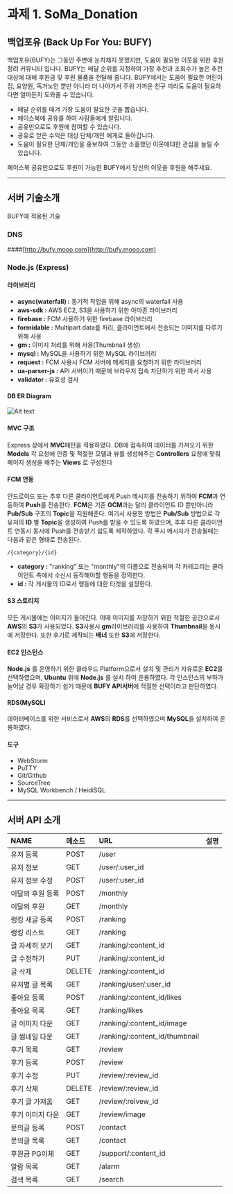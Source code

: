 # 과제 1.  SoMa_Donation

## 백업포유 (Back Up For You: BUFY)
백업포유(BUFY)는 그동안 주변에 눈치채지 못했지만, 도움이 필요한 이웃을 위한 후원 장려 커뮤니티 입니다.
BUFY는 매달 순위를 지정하여 가장 추천과 조회수가 높은 추천 대상에 대해 후원금 및 후원 물품을 전달해 줍니다.
BUFY에서는 도움이 필요한 어린이집, 요양원, 독거노인 뿐만 아니라 더 나아가서 주위 가까운 친구 끼리도 도움이 필요하다면 얼마든지 도와줄 수 있습니다.

- 매달 순위를 매겨 가장 도움이 필요한 곳을 뽑습니다.
- 페이스북에 공유를 하여 사람들에게 알립니다.
- 공유만으로도 후원에 참여할 수 있습니다.
- 공유로 얻은 수익은 대상 단체/개인 에게로 돌아갑니다.
- 도움이 필요한 단체/개인을 홍보하여 그동안 소홀했던 이웃에대한 관심을 늘릴 수 있습니다.

페이스북 공유만으로도 후원이 가능한 BUFY에서 당신의 이웃을 후원을 해주세요.

---
## 서버 기술소개
BUFY에 적용된 기술


### DNS
####[http://bufy.mooo.com](http://bufy.mooo.com)


### Node.js (Express)
#### 라이브러리
- **async(waterfall) :** 동기적 작업을 위해 async의 waterfall 사용
- **aws-sdk :** AWS EC2, S3을 사용하기 위한 아마존 라이브러리
- **firebase :** FCM 사용하기 위한 firebase 라이브러리
- **formidable :** Multipart data를 처리, 클라이언트에서 전송되는 이미지를 다루기 위해 사용
- **gm :** 이미지 처리를 위해 사용(Thumbnail 생성)
- **mysql :** MySQL을 사용하기 위한 MySQL 라이브러리
- **request :** FCM 사용시 FCM 서버에 메세지를 요청하기 위한 라이브러리
- **ua-parser-js :** API 서버이기 때문에 브라우저 접속 차단하기 위한 파서 사용
- **validator :** 유효성 검사


#### DB ER Diagram

![Alt text](http://bufy.mooo.com/ranking/get/image?content_img=bufy_erd.png)


#### MVC 구조
Express 상에서 **MVC**패턴을 적용하였다.
DB에 접속하여 데이터를 가져오기 위한 **Models**
각 요청에 인증 및 적절한 모델과 뷰를 생성해주는 **Controllers**
요청에 맞춰 페이지 생성을 해주는 **Views**
로 구성된다

#### FCM 연동
안드로이드 또는 추후 다른 클라이언트에게 Push 메시지를 전송하기 위하여
**FCM**과 연동하여 **Push**를 전송한다.
**FCM**은 기존 **GCM**과는 달리 클라이언트 ID 뿐만아니라 **Pub/Sub** 구조의 **Topic**을 지원해준다.
여기서 사용한 방법은 **Pub/Sub** 방법으로 각 유저의 **ID** 별 **Topic**을 생성하여 Push를 받을 수 있도록 하였으며,
추후 다른 클라이언트 연동시 동시에 Push를 전송받기 쉽도록 제작하였다.
각 푸시 메시지가 전송될때는 다음과 같은 형태로 전송된다. 
	
	/{category}/{id}
	
- **category :** "ranking" 또는 "monthly"의 이름으로 전송되며 각 카테고리는 클라이언트 측에서 수신시 동작해야할 행동을 정의한다.
- **id :** 각 게시물의 ID로서 행동에 대한 타겟을 설정한다. 

#### S3 스토리지
모든 게시물에는 이미지가 들어간다. 이때 이미지를 저장하기 위한 적절한 공간으로서 **AWS**의 **S3**가 사용되었다.
**S3**사용시 **gm**라이브러리를 사용하여 **Thumbnail**을 동시에 저장한다.
또한 후기로 제작되는 **배너** 또한 **S3**에 저장한다.

#### EC2 인스턴스
**Node.js** 를 운영하기 위한 클라우드 Platform으로서 설치 및 관리가 자유로운 **EC2**를 선택하였으며, 
**Ubuntu** 위에 **Node.js** 를 설치 하여 운용하였다.
각 인스턴스의 부하가 늘어날 경우 확장하기 쉽기 때문에 **BUFY API서버**에 적절한 선택이라고 판단하였다.

#### RDS(MySQL)
데이터베이스를 위한 서비스로서 **AWS**의 **RDS**를 선택하였으며 **MySQL**을 설치하여 운용하였다.

#### 도구
- WebStorm
- PuTTY
- Git/Github
- SourceTree
- MySQL Workbench / HeidiSQL

---
## 서버 API 소개
| NAME				| 메소드		| URL							| 설명					|
| :---------------- | :------------ | :---------------------------- | :-------------------- |
| 유저 등록			| POST			| /user							| 						|
| 유저 정보			| GET			| /user/:user_id				|						|
| 유저 정보 수정	| POST			| /user/:user_id				|						|
| 이달의 후원 등록	| POST			| /monthly						|						|
| 이달의 후원		| GET			| /monthly						|						|
| 랭킹 새글 등록	| POST			| /ranking						|						|
| 랭킹 리스트		| GET			| /ranking						|						|
| 글 자세히 보기	| GET			| /ranking/:content_id			|						|
| 글 수정하기		| PUT			| /ranking/:content_id			|						|
| 글 삭제			| DELETE		| /ranking/:content_id			|						|
| 유저별 글 목록	| GET			| /ranking/user/:user_id		|						|
| 좋아요 등록		| POST			| /ranking/:content_id/likes	|						|
| 좋아요 목록		| GET			| /ranking/likes				|						|
| 글 이미지 다운	| GET			| /ranking/:content_id/image	|						|
| 글 썸네일 다운	| GET			| /ranking/:content_id/thumbnail|						|
| 후기 목록			| GET			| /review						|						|
| 후기 등록			| POST			| /review						|						|
| 후기 수정			| PUT			| /review/:review_id			|						|
| 후기 삭제			| DELETE		| /review/:review_id			|						|
| 후기 글 가져옴	| GET			| /review/:reivew_id			|						|
| 후기 이미지 다운	| GET			| /review/image					|						|
| 문의글 등록		| POST			| /contact						|						|
| 문의글 목록		| GET			| /contact						|						|
| 후원금 PG이체		| GET			| /support/:content_id			|						|
| 알람 목록			| GET			| /alarm						|						|
| 검색 목록			| GET			| /search						|						|
